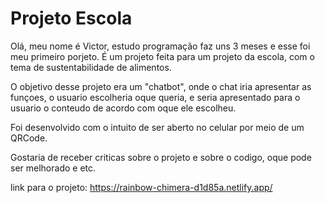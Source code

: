 ﻿# Projeto Escola
 Olá, meu nome é Victor, estudo programação faz uns 3 meses e esse foi meu primeiro porjeto.
 É um projeto feita para um projeto da escola, com o tema de sustentabilidade de alimentos.
 

O objetivo desse projeto era um "chatbot", onde o chat iria apresentar as funçoes, o usuario escolheria oque queria, e seria apresentado para o usuario o conteudo de acordo com oque ele escolheu.
 
 Foi desenvolvido com o intuito de ser aberto no celular por meio de um QRCode.
 
 Gostaria de receber criticas sobre o projeto e sobre o codigo, oque pode ser melhorado e etc.
 
 link para o projeto: https://rainbow-chimera-d1d85a.netlify.app/
